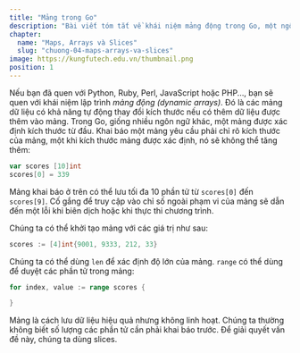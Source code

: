 ```yaml
---
title: "Mảng trong Go"
description: "Bài viết tóm tắt về khái niệm mảng động trong Go, một ngôn ngữ lập trình. Trong Go, mảng được khai báo với kích thước cố định từ đầu và không thể thay đổi. Bài viết giới thiệu cách khai báo, truy cập và khởi tạo mảng. Ngoài ra, bài viết cũng đề cập đến sự hạn chế của mảng và giới thiệu đến khái niệm slices - một cách linh hoạt hơn để lưu trữ dữ liệu."
chapter:
  name: "Maps, Arrays và Slices"
  slug: "chuong-04-maps-arrays-va-slices"
image: https://kungfutech.edu.vn/thumbnail.png
position: 1
---
```


Nếu bạn đã quen với Python, Ruby, Perl, JavaScript hoặc PHP..., bạn sẽ quen với khái niệm lập trình _mảng động (dynamic arrays)_. Đó là các mảng dữ liệu có khả năng tự động thay đổi kích thước nếu có thêm dữ liệu được thêm vào mảng. Trong Go, giống nhiều ngôn ngữ khác, một mảng được xác định kích thước từ đầu. Khai báo một mảng yêu cầu phải chỉ rõ kích thước của mảng, một khi kích thước mảng được xác định, nó sẽ không thể tăng thêm:

```go
var scores [10]int
scores[0] = 339
```

Mảng khai báo ở trên có thể lưu tối đa 10 phần tử từ `scores[0]` đến `scores[9]`. Cố gắng để truy cập vào chỉ số ngoài phạm vi của mảng sẽ dẫn đến một lỗi khi biên dịch hoặc khi thực thi chương trình.

Chúng ta có thể khởi tạo mảng với các giá trị như sau:

```go
scores := [4]int{9001, 9333, 212, 33}
```

Chúng ta có thể dùng `len` để xác định độ lớn của mảng. `range` có thể dùng để duyệt các phần tử trong mảng:

```go
for index, value := range scores {

}
```

Mảng là cách lưu dữ liệu hiệu quả nhưng không linh hoạt. Chúng ta thường không biết số lượng các phần tử cần phải khai báo trước. Để giải quyết vấn đề này, chúng ta dùng slices.
